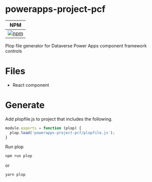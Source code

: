 # powerapps-project-pcf
| NPM |
| --- |
| [![npm](https://img.shields.io/npm/v/powerapps-project-pcf.svg?style=flat-square)](https://www.npmjs.com/package/powerapps-project-pcf) |

Plop file generator for Dataverse Power Apps component framework controls

# Files

* React component

# Generate

Add plopfile.js to project that includes the following.

```javascript
module.exports = function (plop) {
  plop.load('powerapps-project-pcf/plopfile.js');
}
```

Run plop

```sh
npm run plop
```

or

```sh
yarn plop
```